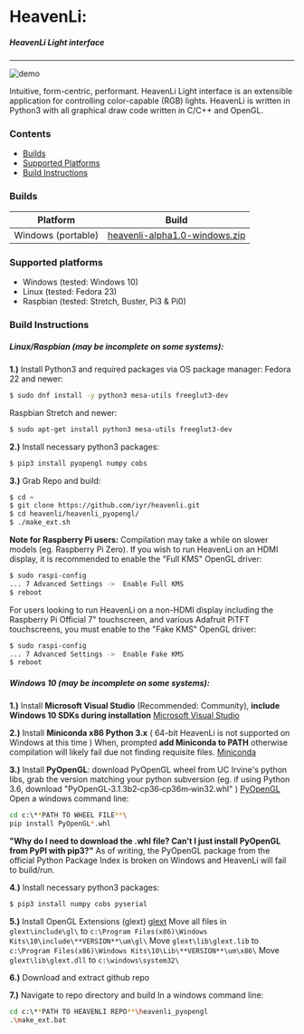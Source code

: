 # HeavenLi: 
##### HeavenLi Light interface
---
![demo](https://forwardsweep.net/upload/2019/08/08/20190808230018-4e4b5151.gif)

Intuitive, form-centric, performant. 
HeavenLi Light interface is an extensible application for controlling color-capable (RGB) lights. 
HeavenLi is written in Python3 with all graphical draw code written in C/C++ and OpenGL.

### Contents
 - [Builds](#builds)
 - [Supported Platforms](#supported-platforms)
 - [Build Instructions](#build-instructions)

### Builds
| Platform | Build |
| ------ | ------ |
| Windows (portable) | [heavenli-alpha1.0-windows.zip][heavenli_alpha1.0_windows] |

### Supported platforms
- Windows (tested: Windows 10)
- Linux (tested: Fedora 23)
- Raspbian (tested: Stretch, Buster, Pi3 & Pi0)

### Build Instructions
##### Linux/Raspbian (may be incomplete on some systems):
__1.)__ Install Python3 and required packages via OS package manager:
Fedora 22 and newer:
```sh
$ sudo dnf install -y python3 mesa-utils freeglut3-dev
```
Raspbian Stretch and newer:
```sh
$ sudo apt-get install python3 mesa-utils freeglut3-dev
```
__2.)__ Install necessary python3 packages:
```sh
$ pip3 install pyopengl numpy cobs
```
__3.)__ Grab Repo and build:
```sh
$ cd ~
$ git clone https://github.com/iyr/heavenli.git
$ cd heavenli/heavenli_pyopengl/
$ ./make_ext.sh
```
__Note for Raspberry Pi users:__
Compilation may take a while on slower models (eg. Raspberry Pi Zero).
If you wish to run HeavenLi on an HDMI display, it is recommended to enable the "Full KMS" OpenGL driver:
```sh
$ sudo raspi-config
... 7 Advanced Settings ->  Enable Full KMS
$ reboot
```
For users looking to run HeavenLi on a non-HDMI display including the Raspberry Pi Official 7" touchscreen, and various Adafruit PiTFT touchscreens, you must enable to the "Fake KMS" OpenGL driver:
```sh
$ sudo raspi-config
... 7 Advanced Settings ->  Enable Fake KMS
$ reboot
```

##### Windows 10 (may be incomplete on some systems):
__1.)__ Install __Microsoft Visual Studio__ (Recommended: Community), __include Windows 10 SDKs during installation__
[Microsoft Visual Studio][mvs]

__2.)__ Install __Miniconda x86 Python 3.x__ ( 64-bit HeavenLi is not supported on Windows at this time )
When, prompted __add Miniconda to PATH__ otherwise compilation will likely fail due not finding requisite files.
[Miniconda][miniconda]

__3.)__ Install __PyOpenGL__:
download PyOpenGL wheel from UC Irvine's python libs, grab the version matching your python subversion (eg. if using Python 3.6, download "PyOpenGL‑3.1.3b2‑cp36‑cp36m‑win32.whl" )
[PyOpenGL][pyopenglwindl]
Open a windows command line:
```sh
cd c:\**PATH TO WHEEL FILE**\
pip install PyOpenGL*.whl
```
__"Why do I need to download the .whl file? Can't I just install PyOpenGL from PyPI with pip3?"__
As of writing, the PyOpenGL package from the official Python Package Index is broken on Windows and HeavenLi will fail to build/run.

__4.)__ Install necessary python3 packages:
```sh
$ pip3 install numpy cobs pyserial
```

__5.)__ Install OpenGL Extensions (glext)
[glext][glextdl]
Move all files in `glext\include\gl\` to `c:\Program Files(x86)\Windows Kits\10\include\**VERSION**\um\gl\`
Move `glext\lib\glext.lib` to `c:\Program Files(x86)\Windows Kits\10\Lib\**VERSION**\um\x86\`
Move `glext\lib\glext.dll` to `c:\windows\system32\`

[heavenli_alpha1.0_windows]: <https://github.com/iyr/heavenli/raw/master/builds/heavenli_alpha1.0_windows.zip>

[mvs]:<https://docs.microsoft.com/en-us/visualstudio/install/install-visual-studio?view=vs-2019>

[miniconda]:<https://docs.conda.io/en/latest/miniconda.html>

[pyopenglwindl]:<https://www.lfd.uci.edu/~gohlke/pythonlibs/#pyopengl>

[glextdl]:<https://sourceforge.net/projects/glextwin32/>

__6.)__ Download and extract github repo

__7.)__ Navigate to repo directory and build
In a windows command line:
```sh
cd c:\**PATH TO HEAVENLI REPO**\heavenli_pyopengl
.\make_ext.bat
```
